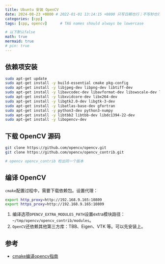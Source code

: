 ```yaml
---
title: Ubuntu 安装 OpenCV
date: 2024-08-23 +0800 # 2022-01-01 13:14:15 +0800 只写日期也行；不写秒也行；这样也行 2022-03-09T00:55:42+08:00
categories: [cpp]
tags: [cpp, opencv]      # TAG names should always be lowercase

# 以下默认false
math: true
mermaid: true
# pin: true
---
```


## 依赖项安装 ##

```bash
sudo apt-get update  
sudo apt-get install -y build-essential cmake pkg-config  
sudo apt-get install -y libjpeg-dev libpng-dev libtiff-dev  
sudo apt-get install -y libavcodec-dev libavformat-dev libswscale-dev libv4l-dev  
sudo apt-get install -y libxvidcore-dev libx264-dev  
sudo apt-get install -y libgtk2.0-dev libgtk-3-dev  
sudo apt-get install -y libatlas-base-dev gfortran  
sudo apt-get install -y python3-dev python3-numpy  
sudo apt-get install -y libtbb2 libtbb-dev libdc1394-22-dev  
sudo apt-get install -y libopencv-dev
```

## 下载 OpenCV 源码 ##

```bash
git clone https://github.com/opencv/opencv.git
git clone https://github.com/opencv/opencv_contrib.git  

# opencv opencv_contrib 检出同一个版本
```

## 编译 OpenCV ##

`cmake`配置过程中，需要下载依赖包。设置代理：

```bash
export http_proxy=http://192.168.9.165:10809
export https_proxy=http://192.168.9.165:10809
```

1. 编译选项`OPENCV_EXTRA_MODULES_PATH`设置extra模块路径：`~/tmp/opencv/opencv_contrib/modules`。
2. `OpenCV`还依赖其他第三方库：TBB、Eigen、VTK 等。可以先安装上。

## 参考 ##

- [cmake编译opencv指南](https://www.cnblogs.com/zjutzz/p/6714490.html)
